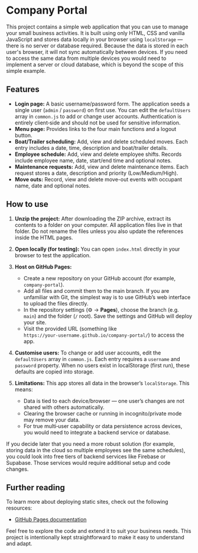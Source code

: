 # Company Portal

This project contains a simple web application that you can use to manage your small business activities. It is built using only HTML, CSS and vanilla JavaScript and stores data locally in your browser using `localStorage` — there is no server or database required. Because the data is stored in each user's browser, it will not sync automatically between devices. If you need to access the same data from multiple devices you would need to implement a server or cloud database, which is beyond the scope of this simple example.

## Features

- **Login page:** A basic username/password form.  The application seeds a single user (`admin` / `password`) on first use.  You can edit the `defaultUsers` array in `common.js` to add or change user accounts.  Authentication is entirely client‑side and should not be used for sensitive information.
- **Menu page:** Provides links to the four main functions and a logout button.
- **Boat/Trailer scheduling:** Add, view and delete scheduled moves.  Each entry includes a date, time, description and boat/trailer details.
- **Employee schedule:** Add, view and delete employee shifts.  Records include employee name, date, start/end time and optional notes.
- **Maintenance requests:** Add, view and delete maintenance items.  Each request stores a date, description and priority (Low/Medium/High).
- **Move outs:** Record, view and delete move-out events with occupant name, date and optional notes.

## How to use

1. **Unzip the project:** After downloading the ZIP archive, extract its contents to a folder on your computer.  All application files live in that folder.  Do not rename the files unless you also update the references inside the HTML pages.

2. **Open locally (for testing):** You can open `index.html` directly in your browser to test the application.

3. **Host on GitHub Pages:**
   * Create a new repository on your GitHub account (for example, `company‑portal`).
   * Add all files and commit them to the main branch.  If you are unfamiliar with Git, the simplest way is to use GitHub’s web interface to upload the files directly.
   * In the repository settings (⚙️ → **Pages**), choose the branch (e.g. `main`) and the folder (`/` root).  Save the settings and GitHub will deploy your site.
   * Visit the provided URL (something like `https://your‑username.github.io/company‑portal/`) to access the app.

4. **Customise users:** To change or add user accounts, edit the `defaultUsers` array in `common.js`.  Each entry requires a `username` and `password` property.  When no users exist in localStorage (first run), these defaults are copied into storage.

5. **Limitations:** This app stores all data in the browser’s `localStorage`. This means:
   * Data is tied to each device/browser — one user’s changes are not shared with others automatically.
   * Clearing the browser cache or running in incognito/private mode may remove your data.
   * For true multi‑user capability or data persistence across devices, you would need to integrate a backend service or database.

If you decide later that you need a more robust solution (for example, storing data in the cloud so multiple employees see the same schedules), you could look into free tiers of backend services like Firebase or Supabase.  Those services would require additional setup and code changes.

## Further reading

To learn more about deploying static sites, check out the following resources:

- [GitHub Pages documentation](https://docs.github.com/en/pages)

Feel free to explore the code and extend it to suit your business needs.  This project is intentionally kept straightforward to make it easy to understand and adapt.